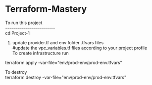 # Terraform-Mastery

To run this project <br>
-------------------------<br>
cd  Project-1<br>
1) update provider.tf and env folder .tfvars files <br>
#update the vpc_variables.tf files according to your project profile <br>
To create infrastructure run <br>
 
 terraform apply -var-file="env/prod-env/prod-env.tfvars" <br>

 To destroy<br>
 terraform destroy -var-file="env/prod-env/prod-env.tfvars"

